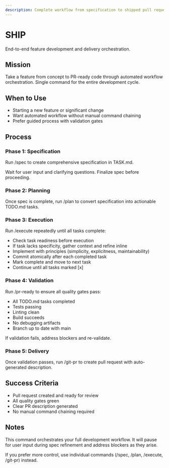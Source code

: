 ```yaml
---
description: Complete workflow from specification to shipped pull request
---
```


# SHIP

End-to-end feature development and delivery orchestration.

## Mission

Take a feature from concept to PR-ready code through automated workflow orchestration. Single command for the entire development cycle.

## When to Use

- Starting a new feature or significant change
- Want automated workflow without manual command chaining
- Prefer guided process with validation gates

## Process

### Phase 1: Specification
Run /spec to create comprehensive specification in TASK.md.

Wait for user input and clarifying questions. Finalize spec before proceeding.

### Phase 2: Planning
Once spec is complete, run /plan to convert specification into actionable TODO.md tasks.

### Phase 3: Execution
Run /execute repeatedly until all tasks complete:
- Check task readiness before execution
- If task lacks specificity, gather context and refine inline
- Implement with principles (simplicity, explicitness, maintainability)
- Commit atomically after each completed task
- Mark complete and move to next task
- Continue until all tasks marked [x]

### Phase 4: Validation
Run /pr-ready to ensure all quality gates pass:
- All TODO.md tasks completed
- Tests passing
- Linting clean
- Build succeeds
- No debugging artifacts
- Branch up to date with main

If validation fails, address blockers and re-validate.

### Phase 5: Delivery
Once validation passes, run /git-pr to create pull request with auto-generated description.

## Success Criteria

- Pull request created and ready for review
- All quality gates green
- Clear PR description generated
- No manual command chaining required

## Notes

This command orchestrates your full development workflow. It will pause for user input during spec refinement and address blockers as they arise.

If you prefer more control, use individual commands (/spec, /plan, /execute, /git-pr) instead.
